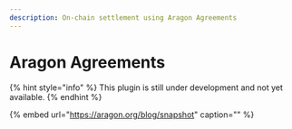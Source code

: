 ```yaml
---
description: On-chain settlement using Aragon Agreements
---
```


# Aragon Agreements

{% hint style="info" %}
This plugin is still under development and not yet available.
{% endhint %}

{% embed url="https://aragon.org/blog/snapshot" caption="" %}

